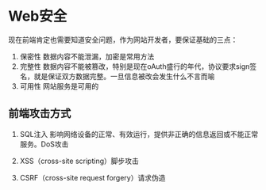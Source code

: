 # Web安全
现在前端肯定也需要知道安全问题，作为网站开发者，要保证基础的三点：
1. 保密性
数据内容不能泄漏，加密是常用方法
2. 完整性
数据内容不能被篡改，特别是现在oAuth盛行的年代，协议要求sign签名，就是保证双方数据完整。一旦信息被改会发生什么不言而喻
3. 可用性
网站服务是可用的

## 前端攻击方式
1. SQL注入
影响网络设备的正常、有效运行，提供非正确的信息返回或不能正常服务。DoS攻击
2. XSS（cross-site scripting）脚步攻击

3. CSRF（cross-site request forgery）请求伪造

